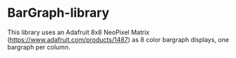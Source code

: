 # BarGraph-library
This library uses an Adafruit 8x8 NeoPixel Matrix (https://www.adafruit.com/products/1487) as 8 color bargraph displays, one bargraph per column.
